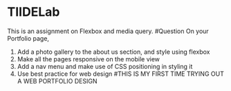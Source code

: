 # TIIDELab
This is an assignment on Flexbox and media query.
#Question
On your Portfolio page, 
1. Add a photo gallery to the about us section, and style using flexbox
2. Make all the pages responsive on the mobile view
3. Add a nav menu and make use of CSS positioning in styling it
4. Use best practice for web design
#THIS IS MY FIRST TIME TRYING OUT A WEB PORTFOLIO DESIGN
